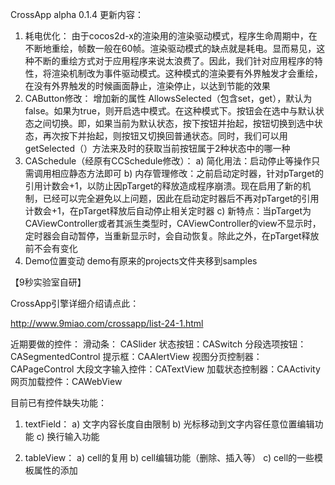 
CrossApp alpha 0.1.4 更新内容：
1. 耗电优化：
由于cocos2d-x的渲染用的渲染驱动模式，程序生命周期中，在不断地重绘，帧数一般在60帧。渲染驱动模式的缺点就是耗电。显而易见，这种不断的重绘方式对于应用程序来说太浪费了。因此，我们针对应用程序的特性，将渲染机制改为事件驱动模式。这种模式的渲染要有外界触发才会重绘，在没有外界触发的时候画面静止，渲染停止，以达到节能的效果
2. CAButton修改：
增加新的属性 AllowsSelected（包含set，get），默认为false。如果为true，则开启选中模式。在这种模式下。按钮会在选中与默认状态之间切换。即，如果当前为默认状态，按下按钮并抬起，按钮切换到选中状态，再次按下并抬起，则按钮又切换回普通状态。同时，我们可以用getSelected（）方法来及时的获取当前按钮属于2种状态中的哪一种
3. CASchedule（经原有CCSchedule修改）：
a) 简化用法：启动停止等操作只需调用相应静态方法即可
b) 内存管理修改：之前启动定时器，针对pTarget的引用计数会+1，以防止因pTarget的释放造成程序崩溃。现在启用了新的机制，已经可以完全避免以上问题，因此在启动定时器后不再对pTarget的引用计数会+1，在pTarget释放后自动停止相关定时器
c) 新特点：当pTarget为CAViewController或者其派生类型时，CAViewController的view不显示时，定时器会自动暂停，当重新显示时，会自动恢复。除此之外，在pTarget释放前不会有变化
4. Demo位置变动
demo有原来的projects文件夹移到samples



【9秒实验室自研】
 CrossApp引擎详细介绍请点此：

 http://www.9miao.com/crossapp/list-24-1.html


近期要做的控件：滑动条： CASlider状态按钮：CASwitch分段选项按钮：CASegmentedControl提示框：CAAlertView视图分页控制器：CAPageControl大段文字输入控件：CATextView加载状态控制器：CAActivity网页加载控件：CAWebView

目前已有控件缺失功能：
1.	textField：a)	文字内容长度自由限制b)	光标移动到文字内容任意位置编辑功能c)	换行输入功能1.	tableView：a)	cell的复用b)	cell编辑功能（删除、插入等）c)	cell的一些模板属性的添加